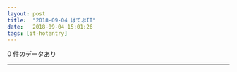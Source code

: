 ```yaml
---
layout: post
title:  "2018-09-04 はてぶIT"
date:   2018-09-04 15:01:26
tags: [it-hotentry]
---
```

0 件のデータあり

<hr>
